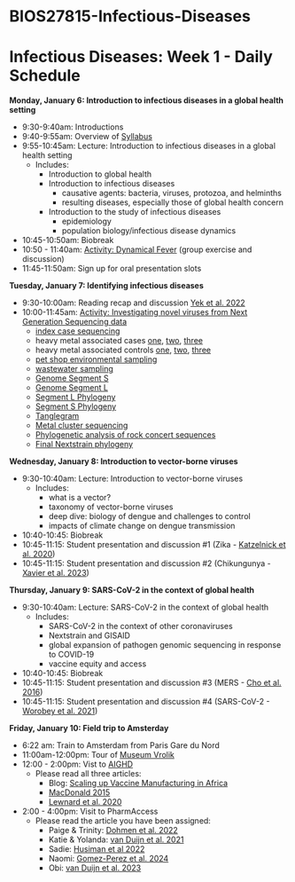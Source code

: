# BIOS27815-Infectious-Diseases

# Infectious Diseases: Week 1 - Daily Schedule

**Monday, January 6:  Introduction to infectious diseases in a global health setting**

* 9:30-9:40am: Introductions 
* 9:40-9:55am: Overview of [Syllabus](https://github.com/brooklabteam/BIOS27815-Infectious-Diseases/blob/main/course-info/Syllabus-Infectious-Diseases.pdf)
* 9:55-10:45am: Lecture: Introduction to infectious diseases in a global health setting
  * Includes:
      * Introduction to global health
      * Introduction to infectious diseases
        * causative agents: bacteria, viruses, protozoa, and helminths
        * resulting diseases, especially those of global health concern
      * Introduction to the study of infectious diseases
        * epidemiology
        * population biology/infectious disease dynamics
* 10:45-10:50am: Biobreak
* 10:50 - 11:40am: [Activity: Dynamical Fever](https://github.com/brooklabteam/BIOS27815-Infectious-Diseases/blob/main/activities/Dynamical_Fever/Dynamical_Fever_Download.zip) (group exercise and discussion)
* 11:45-11:50am: Sign up for oral presentation slots



**Tuesday, January 7:  Identifying infectious diseases**

* 9:30-10:00am: Reading recap and discussion [Yek et al. 2022](https://github.com/brooklabteam/BIOS27815-Infectious-Diseases/blob/main/readings/Yek_et_al_2022_Metagenomic%20pathogen%20sequencing%20in%20resource%20scarce%20settings.pdf)
* 10:00-11:45am: [Activity: Investigating novel viruses from Next Generation Sequencing data](https://github.com/brooklabteam/BIOS27815-Infectious-Diseases/blob/main/activities/NGS-Outbreak-Investigation.pdf)
  * [index case sequencing](https://artic-network.github.io/artic-live/gc/index_case_title.html)
  * heavy metal associated cases [one](https://artic-network.github.io/artic-live/gc/case_2_title.html), [two](https://artic-network.github.io/artic-live/gc/case_3_title.html), [three](https://artic-network.github.io/artic-live/gc/case_4_title.html)
  * heavy metal associated controls [one](https://artic-network.github.io/artic-live/gc/control_1_title.html), [two](https://artic-network.github.io/artic-live/gc/control_2_title.html), [three](https://artic-network.github.io/artic-live/gc/control_3_title.html)
  * [pet shop environmental sampling](https://artic-network.github.io/artic-live/gc/pet_shop_env_title.html)
  * [wastewater sampling](https://artic-network.github.io/artic-live/gc/wastewater_seq_title.html)
  * [Genome Segment S](https://artic-network.github.io/artic-live/gc/segment_S.fasta.txt)
  * [Genome Segment L](https://artic-network.github.io/artic-live/gc/segment_L.fasta.txt)
  * [Segment L Phylogeny](https://nextstrain.org/community/emmahodcroft/GC/arenavirus/L)
  * [Segment S Phylogeny](https://nextstrain.org/community/emmahodcroft/GC/arenavirus/S)
  * [Tanglegram](https://nextstrain.org/community/emmahodcroft/GC/arenavirus/S:community/emmahodcroft/GC/arenavirus/L)
  * [Metal cluster sequencing](https://nextstrain.org/community/emmahodcroft/GC/HMFV/FC)
  * [Phylogenetic analysis of rock concert sequences](https://nextstrain.org/community/emmahodcroft/GC/HMFV/FC?p=grid)
  * [Final Nextstrain phylogeny](https://nextstrain.org/community/emmahodcroft/GC/HMFV/SC?p=grid)
  

**Wednesday, January 8:  Introduction to vector-borne viruses**

* 9:30-10:40am: Lecture: Introduction to vector-borne viruses
  * Includes:
      * what is a vector?
      * taxonomy of vector-borne viruses
      * deep dive: biology of dengue and challenges to control
      * impacts of climate change on dengue transmission
* 10:40-10:45: Biobreak
* 10:45-11:15: Student presentation and discussion #1 (Zika - [Katzelnick et al. 2020](https://github.com/brooklabteam/BIOS27815-Infectious-Diseases/blob/main/readings/Katzelnick_et_al_2020_Zika%20virus%20infection%20enhances%20future%20risk%20of%20severe%20dengue%20disease.pdf))
* 10:45-11:15: Student presentation and discussion #2 (Chikungunya - [Xavier et al. 2023](https://github.com/brooklabteam/BIOS27815-Infectious-Diseases/blob/main/readings/Xavier_et_al_2023_Increased%20interregional%20virus%20exchange%20and%20nucleotide%20diversity%20outline%20the%20expansion%20of%20chikungunya%20virus%20in%20Brazil.pdf))
      
**Thursday, January 9:  SARS-CoV-2 in the context of global health**

* 9:30-10:40am: Lecture: SARS-CoV-2 in the context of global health
  * Includes:
      * SARS-CoV-2 in the context of other coronaviruses
      * Nextstrain and GISAID
      * global expansion of pathogen genomic sequencing in response to COVID-19
      * vaccine equity and access
* 10:40-10:45: Biobreak
* 10:45-11:15: Student presentation and discussion #3 (MERS - [Cho et al. 2016](https://github.com/brooklabteam/BIOS27815-Infectious-Diseases/blob/main/readings/Cho_et_al_2016_MERS-CoV%20outbreak%20following%20a%20single%20patient%20exposure%20in%20an%20emergency%20room%20in%20South%20Korea.pdf))
* 10:45-11:15: Student presentation and discussion #4 (SARS-CoV-2 - [Worobey et al. 2021](https://github.com/brooklabteam/BIOS27815-Infectious-Diseases/blob/main/readings/Worobey_et_al_2022_Huanan%20Seafood%20Market%20at%20the%20epicenter%20of%20the%20COVID-19%20pandemic.pdf))
      
**Friday, January 10:  Field trip to Amsterday**

* 6:22 am: Train to Amsterdam from Paris Gare du Nord
* 11:00am-12:00pm: Tour of [Museum Vrolik](http://www.museumvrolik.nl/en/)
* 12:00 - 2:00pm: Vist to [AIGHD](https://www.aighd.org)
  * Please read all three articles:
    * Blog: [Scaling up Vaccine Manufacturing in Africa](https://healthgovernance.ideasoneurope.eu/2024/09/27/scaling-up-vaccine-manufacturing-in-africa-the-team-europe-initiative/)
    * [MacDonald 2015](https://github.com/brooklabteam/BIOS27815-Infectious-Diseases/blob/main/readings/MacDonald_2015_Vaccine%20hesitancy-Definition%2C%20scope%20and%20determinants.pdf)
    * [Lewnard et al. 2020](https://github.com/brooklabteam/BIOS27815-Infectious-Diseases/blob/main/readings/Lewnard_et_al_2020_Childhood%20vaccines%20and%20antibiotic%20use%20in%20low-%20and%20middle-income%20countries.pdf)
* 2:00 - 4:00pm: Visit to PharmAccess
  * Please read the article you have been assigned:
    * Paige & Trinity: [Dohmen et al. 2022](https://github.com/brooklabteam/BIOS27815-Infectious-Diseases/blob/main/readings/Dohmen%20et%20al%202022_Digital%20health%20exchange%20in%20Kenya.pdf)
    * Katie & Yolanda: [van Duijn et al. 2021](https://github.com/brooklabteam/BIOS27815-Infectious-Diseases/blob/main/readings/van_Duijn_et_al_2021_Connected%20diagnostics%20to%20improve%20malaria%20services%20in%20Kenya.pdf)
    * Sadie: [Husiman et al 2022](https://github.com/brooklabteam/BIOS27815-Infectious-Diseases/blob/main/readings/Huisman_et_al_2022_Digital%20Mobile%20Health%20Platform%20for%20LMICs.pdf)
    * Naomi: [Gomez-Perez et al. 2024](https://github.com/brooklabteam/BIOS27815-Infectious-Diseases/blob/main/readings/Gomez-Perez_et_al_2024_Preparing%20SSA%20healthcare%20for%20future%20outbreaks%20-%20insights%20from%20COVID-19.pdf)
    * Obi: [van Duijn et al. 2023](https://github.com/brooklabteam/BIOS27815-Infectious-Diseases/blob/main/readings/van_Duijn%20et%20al%202023_COVID-19%20response%20in%20Kenya.pdf)

    
      